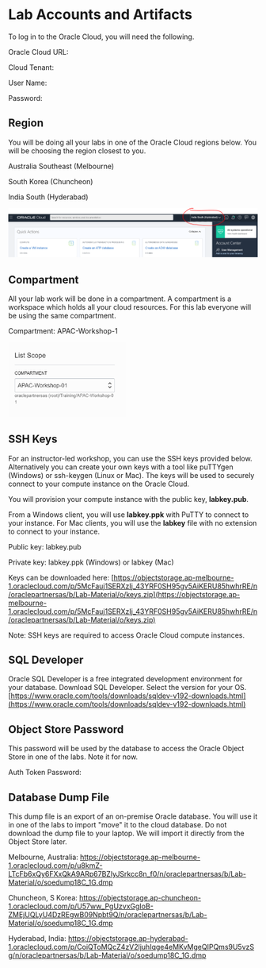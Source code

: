 # **Lab Accounts** and Artifacts

To log in to the Oracle Cloud, you will need the following.

Oracle Cloud URL:  

Cloud Tenant:  

User Name:  

Password:  



## Region

You will be doing all your labs in one of the Oracle Cloud regions below.  You will be choosing the region closest to you.

Australia Southeast (Melbourne)

South Korea (Chuncheon)

India South (Hyderabad)

<img src="./images/region.PNG" style="zoom: 50%;" />



## Compartment

All your lab work will be done in a compartment.  A compartment is a workspace which holds all your cloud resources.   For this lab everyone will be using the same compartment.  

Compartment:  APAC-Workshop-1

<img src="./images/compartment.PNG" style="zoom: 67%;" />

## SSH Keys

For an instructor-led workshop, you can use the SSH keys provided below.   Alternatively you can create your own keys with a tool like puTTYgen (Windows) or ssh-keygen (Linux or Mac).  The keys will be used to securely connect to your compute instance on the Oracle Cloud.   

You will provision your compute instance with the public key, **labkey.pub**.  

From a Windows client, you will use **labkey.ppk** with PuTTY to connect to your instance.  For Mac clients, you will use the **labkey** file with no extension to connect to your instance. 

Public key:  labkey.pub

Private key: labkey.ppk (Windows) or labkey (Mac)

Keys can be downloaded here:  [https://objectstorage.ap-melbourne-1.oraclecloud.com/p/5McFauj1SERXzIj_43YRF0SH95gv5AiKERU85hwhrRE/n/oraclepartnersas/b/Lab-Material/o/keys.zip](https://objectstorage.ap-melbourne-1.oraclecloud.com/p/5McFauj1SERXzIj_43YRF0SH95gv5AiKERU85hwhrRE/n/oraclepartnersas/b/Lab-Material/o/keys.zip)



Note: SSH keys are required to access Oracle Cloud compute instances.  



## SQL Developer

Oracle SQL Developer is a free integrated development environment for your database.  Download SQL Developer.  Select the version for your OS.  [https://www.oracle.com/tools/downloads/sqldev-v192-downloads.html](https://www.oracle.com/tools/downloads/sqldev-v192-downloads.html)



## Object Store Password

This password will be used by the database to access the Oracle Object Store in one of the labs.  Note it for now.

Auth Token Password:  



## Database Dump File

This dump file is an export of an on-premise Oracle database.  You will use it in one of the labs to import "move" it to the cloud database.  Do not download the dump file to your laptop.  We will import it directly from the Object Store later.

Melbourne, Australia: https://objectstorage.ap-melbourne-1.oraclecloud.com/p/u8kmZ-LTcFb6xQy6FXxQkA9ARp67BZlyJSrkcc8n_f0/n/oraclepartnersas/b/Lab-Material/o/soedump18C_1G.dmp

Chuncheon, S Korea: https://objectstorage.ap-chuncheon-1.oraclecloud.com/p/U57ww_PgUzvxGgIoB-ZMEjUQLyU4DzREgwB09Npbt9Q/n/oraclepartnersas/b/Lab-Material/o/soedump18C_1G.dmp

Hyderabad, India: https://objectstorage.ap-hyderabad-1.oraclecloud.com/p/CoiQToMQcZ4zV2ljuhIqge4eMKvMgeQIPQms9U5vzSg/n/oraclepartnersas/b/Lab-Material/o/soedump18C_1G.dmp


